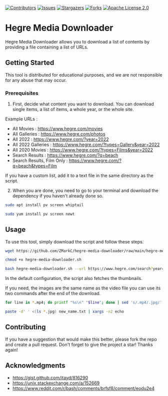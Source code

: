 [![Contributors](https://img.shields.io/github/contributors/baptiste313/hegre-video-downloader.svg?style=for-the-badge)](https://github.com/baptiste313/hegre-video-downloader/graphs/contributors) [![Issues](https://img.shields.io/github/issues/baptiste313/hegre-video-downloader.svg?style=for-the-badge)](https://github.com/baptiste313/hegre-video-downloader/issues) [![Stargazers](https://img.shields.io/github/stars/baptiste313/hegre-video-downloader.svg?style=for-the-badge)](https://github.com/baptiste313/hegre-video-downloader/stargazers) [![Forks](https://img.shields.io/github/forks/baptiste313/hegre-video-downloader.svg?style=for-the-badge)](https://github.com/baptiste313/hegre-video-downloader/network/members) [![Apache License 2.0](https://img.shields.io/github/license/baptiste313/hegre-video-downloader.svg?style=for-the-badge)](https://github.com/baptiste313/hegre-video-downloader/blob/master/LICENSE)

# Hegre Media Downloader
   
Hegre Media Downloader allows you to download a list of contents by providing a file containing a list of URLs.

## Getting Started

This tool is distributed for educational purposes, and we are not responsible for any abuse that may occur.

### Prerequisites

1. First, decide what content you want to download. You can download single items, a list of items, a whole year, or the whole site.

Example URLs :

- All Movies : https://www.hegre.com/movies
- All Galleries : https://www.hegre.com/photos
- All 2022 : https://www.hegre.com/?year=2022
- All 2022 Galleries : https://www.hegre.com/?types=Gallery&year=2022
- All 2020 Movies : https://www.hegre.com/?types=Films&year=2022
- Search Results : https://www.hegre.com/?q=beach
- Search Results, Film Only : https://www.hegre.com/?q=beach&types=Film

If you have a custom list, add it to a text file in the same directory as the script.

2. When you are done, you need to go to your terminal and download the dependency if you haven't already done so.

```bash
sudo apt install pv screen whiptail
```

```bash
sudo yum install pv screen newt
```

## Usage

To use this tool, simply download the script and follow these steps.

```bash
wget https://github.com/ZMarkC/hegre-media-downloader/raw/main/hegre-media-downloader.sh
```

```bash
chmod +x hegre-media-downloader.sh
```

```bash
bash hegre-media-downloader.sh --url https://www.hegre.com/search?year=2022 --create-links yes --thumbnail yes --download
```

In the default configuration, the script also fetches the thumbnails.

If you need, the images are the same name as the video file you can use its two commands after the end of the download.

```bash
for line in *.mp4; do printf "%s\n" "$line"; done | sed 's/.mp4/.jpg/' > new_name.txt
```

```bash
paste -d' ' <(ls *.jpg) new_name.txt | xargs -n2 echo
```

## Contributing

If you have a suggestion that would make this better, please fork the repo and create a pull request. Don't forget to give the project a star! Thanks again!

## Acknowledgments

- <https://gist.github.com/itayd/816290>
- <https://unix.stackexchange.com/a/152669>
- <https://www.reddit.com/r/bash/comments/brfsf8/comment/eodu2e4>
